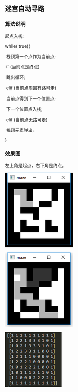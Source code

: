 

## 迷宫自动寻路

### 算法说明

起点入栈;

while( true){

​	栈顶第一个点作为当前点;

​	if (当前点是终点)

​		跳出循环;

​	elif (当前点周围有路可走)

​		当前点得到下一个位置点;

​		下一个位置点入栈;

​	elif (当前点无路可走)

​		栈顶元素弹出;

}



### 效果图

左上角是起点，右下角是终点。

![1534761948178](img/1.jpg)

![1534761974269](img/2.jpg)

![1534762595462](img/3.jpg)

